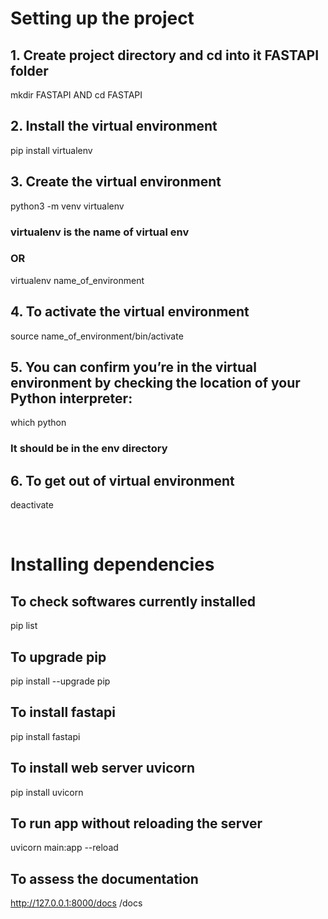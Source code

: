 # Setting up the project 

## 1. Create project directory and cd into it FASTAPI folder 
mkdir FASTAPI AND cd FASTAPI 

## 2. Install the virtual environment 
pip install virtualenv

## 3. Create the virtual environment 
python3 -m venv virtualenv
### virtualenv is the name of virtual env
### OR 
virtualenv name_of_environment 

## 4. To activate the virtual environment 
source name_of_environment/bin/activate 

## 5. You can confirm you’re in the virtual environment by checking the location of your Python interpreter:
which python
### It should be in the env directory

## 6. To get out of virtual environment 
deactivate

<br/>

# Installing dependencies 

## To check softwares currently installed 
pip list

## To upgrade pip
pip install --upgrade pip

## To install fastapi
pip install fastapi

## To install web server uvicorn 
pip install uvicorn  

## To run app without reloading the server 
uvicorn main:app --reload

## To assess the documentation
http://127.0.0.1:8000/docs 
/docs

